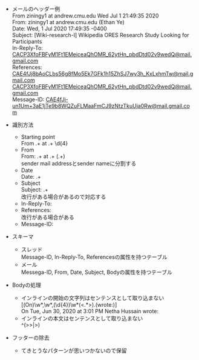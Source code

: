 * メールのヘッダー例  
  From ziningy1 at andrew.cmu.edu  Wed Jul  1 21:49:35 2020  
  From: ziningy1 at andrew.cmu.edu (Ethan Ye)  
  Date: Wed, 1 Jul 2020 17:49:35 -0400  
  Subject: [Wiki-research-l] Wikipedia ORES Research Study Looking for  
	Participants  
  In-Reply-To: <CACP3XfoFBFyM1Ft1EMeiceaQhOMR_62ytHn_pbdDtd02v9wedQ@mail.gmail.com>  
  References: <CAE4fJj8bAoCLbs56g8fMo5Ek7GFk1h15ZhSJ7wy3h_KxLxhmTw@mail.gmail.com>  
   <CACP3XfoFBFyM1Ft1EMeiceaQhOMR_62ytHn_pbdDtd02v9wedQ@mail.gmail.com>  
  Message-ID: <CAE4fJj-un1Um+3aE1jTe9b8WQZuFLMaaFmCJ9zNtzTkuUja0Rw@mail.gmail.com>  

* 識別方法
  * Starting point  
    From .+ at .+ \d{4}
  * From  
    From: .+ at .+ (.+)  
    sender mail addressとsender nameに分割する
  * Date  
    Date: .+
  * Subject  
    Subject: .+  
    改行がある場合があるので対応する  
  * In-Reply-To:
  * References:  
    改行がある場合がある
  * Message-ID:

* スキーマ
  * スレッド  
    Message-ID, In-Reply-To, Referencesの属性を持つテーブル
  * メール  
    Messega-ID, From, Date, Subject, Bodyの属性を持つテーブル

* Bodyの処理  
  * インラインの開始の文字列はセンテンスとして取り込まない  
    [(On)\w*,\w*,(\d{4})\w*(<.*>).(wrote:)]  
    On Tue, Jun 30, 2020 at 3:01 PM Netha Hussain <nethahussain at gmail.com> wrote:  
  * インラインの本文はセンテンスとして取り込まない  
    ^(>>|>)

* フッターの除去
  * てきとうなパターンが思いつかないので保留
